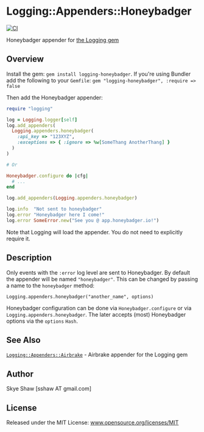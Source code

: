 # Logging::Appenders::Honeybadger

[![CI](https://github.com/sshaw/logging-honeybadger/actions/workflows/ci.yml/badge.svg)](https://github.com/sshaw/logging-honeybadger/actions/workflows/ci.yml)

Honeybadger appender for [the Logging gem](https://github.com/TwP/logging)

## Overview

Install the gem: `gem install logging-honeybadger`.
If you're using Bundler add the following to your `Gemfile`: `gem "logging-honeybadger", :require => false`

Then add the Honeybadger appender:

```rb
require "logging"

log = Logging.logger[self]
log.add_appenders(
  Logging.appenders.honeybadger(
    :api_key => "123XYZ",
    :exceptions => { :ignore => %w[SomeThang AnotherThang] }
  )
)

# Or

Honeybadger.configure do |cfg|
  # ...
end

log.add_appenders(Logging.appenders.honeybadger)

log.info  "Not sent to honeybadger"
log.error "Honeybadger here I come!"
log.error SomeError.new("See you @ app.honeybadger.io!")
```

Note that Logging will load the appender. You do not need to explicitly require it.

## Description

Only events with the `:error` log level are sent to Honeybadger.
By default the appender will be named `"honeybadger"`. This can be changed by passing a name
to the `honeybadger` method:

    Logging.appenders.honeybadger("another_name", options)

Honeybadger configuration can be done via `Honeybadger.configure` or via `Logging.appenders.honeybadger`.
The later accepts (most) Honeybadger options via the `options` `Hash`.

## See Also

[`Logging::Appenders::Airbrake`](https://github.com/sshaw/logging-appenders-airbrake) - Airbrake appender for the Logging gem

## Author

Skye Shaw [sshaw AT gmail.com]

## License

Released under the MIT License: www.opensource.org/licenses/MIT
